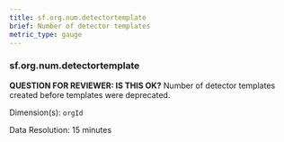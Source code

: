 ```yaml
---
title: sf.org.num.detectortemplate
brief: Number of detector templates
metric_type: gauge
---
```

### sf.org.num.detectortemplate

**QUESTION FOR REVIEWER: IS THIS OK?** Number of detector templates created before templates were deprecated.

Dimension(s): `orgId`

Data Resolution: 15 minutes
